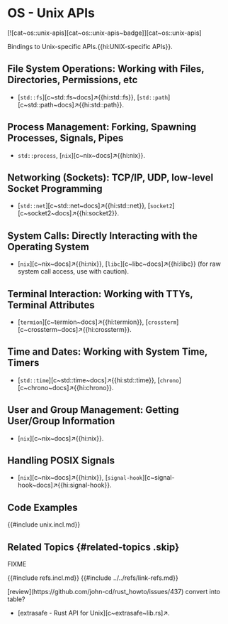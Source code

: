 # OS - Unix APIs

[![cat~os::unix-apis][cat~os::unix-apis~badge]][cat~os::unix-apis]

Bindings to Unix-specific APIs.{{hi:UNIX-specific APIs}}.

## File System Operations: Working with Files, Directories, Permissions, etc

- [`std::fs`][c~std::fs~docs]↗{{hi:std::fs}}, [`std::path`][c~std::path~docs]↗{{hi:std::path}}.

## Process Management: Forking, Spawning Processes, Signals, Pipes

- `std::process`, [`nix`][c~nix~docs]↗{{hi:nix}}.

## Networking (Sockets): TCP/IP, UDP, low-level Socket Programming

- [`std::net`][c~std::net~docs]↗{{hi:std::net}}, [`socket2`][c~socket2~docs]↗{{hi:socket2}}.

## System Calls: Directly Interacting with the Operating System

- [`nix`][c~nix~docs]↗{{hi:nix}}, [`libc`][c~libc~docs]↗{{hi:libc}} (for raw system call access, use with caution).

## Terminal Interaction: Working with TTYs, Terminal Attributes

- [`termion`][c~termion~docs]↗{{hi:termion}}, [`crossterm`][c~crossterm~docs]↗{{hi:crossterm}}.

## Time and Dates: Working with System Time, Timers

- [`std::time`][c~std::time~docs]↗{{hi:std::time}}, [`chrono`][c~chrono~docs]↗{{hi:chrono}}.

## User and Group Management: Getting User/Group Information

- [`nix`][c~nix~docs]↗{{hi:nix}}.

## Handling POSIX Signals

- [`nix`][c~nix~docs]↗{{hi:nix}}, [`signal-hook`][c~signal-hook~docs]↗{{hi:signal-hook}}.

## Code Examples

{{#include unix.incl.md}}

## Related Topics {#related-topics .skip}

FIXME

{{#include refs.incl.md}}
{{#include ../../refs/link-refs.md}}

<div class="hidden">
[review](https://github.com/john-cd/rust_howto/issues/437)
convert into table?

- [extrasafe - Rust API for Unix][c~extrasafe~lib.rs]↗.

</div>

